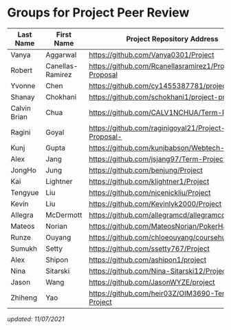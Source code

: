 # Groups for Project Peer Review

| Last Name    | First Name       | Project Repository Address                            | Website Address                          | Group |
| ------------ | ---------------- | ----------------------------------------------------- | ---------------------------------------- | ----- |
| Vanya        | Aggarwal         | https://github.com/Vanya0301/Project                  | https://www.crazypizzabos.live/          | 5     |
| Robert       | Canellas-Ramirez | https://github.com/Rcanellasramirez1/Project-Proposal | https://www.visit-puertorico.com/        | 3     |
| Yvonne       | Chen             | https://github.com/cy1455387781/project               | https://www.cyyyy.live/                  | 4     |
| Shanay       | Chokhani         | https://github.com/schokhani1/project-proposal        | https://www.breakingdough.live/          | 1     |
| Calvin Brian | Chua             | https://github.com/CALV1NCHUA/Term-Project            | https://knowyourgolf.me/                 | 3     |
| Ragini       | Goyal            | https://github.com/raginigoyal21/Project-Proposal-    | https://www.vrjewels.live/               | 4     |
| Kunj         | Gupta            | https://github.com/kunjbabson/Webtech-Project         | https://www.asiagrowth.live/             | 3     |
| Alex         | Jang             | https://github.com/jsjang97/Term-Project              | https://www.alexjsjang.com/              | 1     |
| JongHo       | Jung             | https://github.com/benjung/Project                    | https://www.benjungs.com/                | 5     |
| Kai          | Lightner         | https://github.com/klightner1/Project                 | https://sportclimbing.rocks/             | 5     |
| Tengyue      | Liu              | https://github.com/nicenickliu/Project                | https://crafteddrink.me/                 | 1     |
| Kevin        | Liu              | https://github.com/Kevinlyk2000/Project               | https://kevinliuchina.me/                | 2     |
| Allegra      | McDermott        | https://github.com/allegramcd/allegramcd.github.io    | https://allegramcd.github.io (temporary) | 2     |
| Mateos       | Norian           | https://github.com/MateosNorian/PokerHands            | https://pokerhands-f69fa.web.app/        | 5     |
| Runze        | Ouyang           | https://github.com/chloeouyang/coursehunter           | https://www.coursehunter.software/       | 2     |
| Sumukh       | Setty            | https://github.com/ssetty767/Project                  | https://cricketgames.website             | 2     |
| Alex         | Shipon           | https://github.com/ashipon1/project                   | https://www.balls2thewall.live/          | 3     |
| Nina         | Sitarski         | https://github.com/Nina-Sitarski12/Project            | https://www.babsonsaac.com/              | 1     |
| Jason        | Wang             | https://github.com/JasonWYZE/project                  | https://www.jasonze.live/                | 4     |
| Zhiheng      | Yao              | https://github.com/heir03Z/OIM3690-Term-Project       | https://www.zhihengwebtechproject.ninja  | 4     |

*updated: 11/07/2021*
